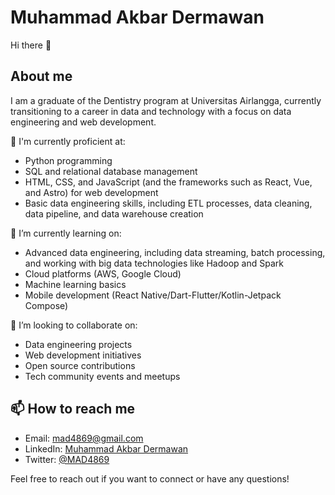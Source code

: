 # Muhammad Akbar Dermawan

Hi there 👋

## About me

I am a graduate of the Dentistry program at Universitas Airlangga, currently transitioning to a career in data and technology with a focus on data engineering and web development.

💼 I'm currently proficient at:

- Python programming
- SQL and relational database management
- HTML, CSS, and JavaScript (and the frameworks such as React, Vue, and Astro) for web development
- Basic data engineering skills, including ETL processes, data cleaning, data pipeline, and data warehouse creation

🌱 I’m currently learning on:

- Advanced data engineering, including data streaming, batch processing, and working with big data technologies like Hadoop and Spark
- Cloud platforms (AWS, Google Cloud)
- Machine learning basics
- Mobile development (React Native/Dart-Flutter/Kotlin-Jetpack Compose)

👯 I’m looking to collaborate on:

- Data engineering projects
- Web development initiatives
- Open source contributions
- Tech community events and meetups

## 📫 How to reach me

- Email: [mad4869@gmail.com](mailto:mad4869@gmail.com)
- LinkedIn: [Muhammad Akbar Dermawan](https://www.linkedin.com/in/makbard/)
- Twitter: [@MAD4869](https://x.com/MAD4869/)

Feel free to reach out if you want to connect or have any questions!
